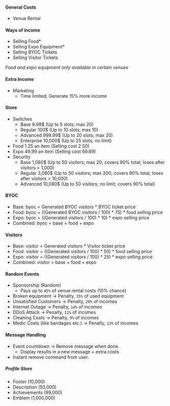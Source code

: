 #### General Costs
- Venue Rental

#### Ways of income
- Selling Food*
- Selling Expo Equipment*
- Selling BYOC Tickets
- Selling Visitor Tickets

*Food and expo equipment only available in certain venues*

#### Extra Income
- Marketing
    - Time limited; Generate 15% more income

#### Store
- Switches
    - Base 9.99$ (Up to 5 slots; max 20)
    - Regular 100$ (Up to 10 slots; max 10)
    - Advanced 999.99$ (Up to 20 slots; max 20)
    - Enterprise 10,000$ (Up to 25 slots; no limit)
- Food 1.25 an item (Selling cost 2.50)
- Expo 49.99 an item (Selling cost 69.69)
- Security
    - Base 1,080$ (Up to 50 visitors; max 20; covers 90% total; loses after visitors > 1,000)
    - Regular 3,080$ (Up to 50 visitors; max 200; covers 90% total; loses after visitors > 10,000)
    - Advanced 10,080$ (Up to 50 visitors; no limit; covers 90% total)

#### BYOC
- Base: byoc = Generated BYOC visitors * BYOC ticket price
- Food: byoc = ((Generated BYOC visitors / 100) * 75) * food selling price
- Expo: byoc = ((Generated visitors / 100) * 10) * expo selling price
- Combined: byoc = base + food + expo

#### Visitors
- Base: visitor = Generated visitors * Visitor ticket price
- Food: visitor = ((Generated visitors / 100) * 50) * food selling price
- Expo: visitor = ((Generated visitors / 100) * 25) * expo selling price
- Combined: visitor = base + food + expo

#### Random Events
- Sponsorship (Random)
    - Pays up to `45%` of venue rental costs (10% chance)
- Broken equipment -> Penalty, `15%` of used equipment
- Unsatisfied Customers -> Penalty, `20%` of incomes
- Internet Outage -> Penalty, `14%` of incomes
- DDoS Attack -> Penalty, `11%` of incomes
- Cleaning Costs -> Penalty, `9%` of incomes
- Medic Costs (like bandages etc.) -> Penalty, `13%` of incomes

#### Message Handling
- Event countdown -> Remove message when done.
    - Display results in a new message + extra costs
- Instant remove command from user.

##### Profile Store
- Footer (10,000)
- Description (50,000)
- Achievements (99,000)
- Emblem (1,000,000)
